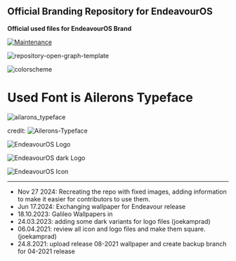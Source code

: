 ## Official Branding Repository for EndeavourOS

**Official used files for EndeavourOS Brand**

[![Maintenance](https://img.shields.io/maintenance/yes/2024.svg)]()

![repository-open-graph-template](https://raw.githubusercontent.com/endeavouros-team/Branding/refs/heads/main/EndeavourOS-logo-files/endeavourosos-logo-horizontal_with_safespace_and_background.svg)

![colorscheme](https://raw.githubusercontent.com/endeavouros-team/Branding/refs/heads/main/color-schemes/color-scheme-hex-preview.png)


# Used Font is Ailerons Typeface

![ailarons_typeface](https://raw.githubusercontent.com/endeavouros-team/Branding/refs/heads/main/font/typeface.png)

credit: ![Ailerons-Typeface](https://www.behance.net/gallery/25541553/Ailerons-Typeface/modules/943293657?isa0=1)


![EndeavourOS Logo](https://raw.githubusercontent.com/endeavouros-team/Branding/refs/heads/main/icons/endeavouros.png "EndeavourOS Logo") 

![EndeavourOS dark Logo](https://raw.githubusercontent.com/endeavouros-team/Branding/refs/heads/main/icons/endeavouros-dark.png "EndeavourOS dark Logo")

![EndeavourOS Icon](https://raw.githubusercontent.com/endeavouros-team/Branding/refs/heads/main/icons/EndeavourOS-icon.png "EndeavourOS Icon")

---

* Nov 27 2024: Recreating the repo with fixed images, adding information to make it easier for contributors to use them.
* Jun 17.2024: Exchanging wallpaper for Endeavour release 
* 18.10.2023: Galileo Wallpapers in 
* 24.03.2023: adding some dark variants for logo files (joekamprad)
* 06.04.2021: review all icon and logo files and make them square. (joekamprad)
* 24.8.2021: upload release 08-2021 wallpaper and create backup branch for 04-2021 release



